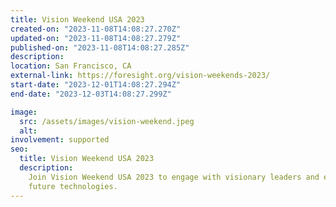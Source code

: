 ```yaml
---
title: Vision Weekend USA 2023
created-on: "2023-11-08T14:08:27.270Z"
updated-on: "2023-11-08T14:08:27.279Z"
published-on: "2023-11-08T14:08:27.285Z"
description:
location: San Francisco, CA
external-link: https://foresight.org/vision-weekends-2023/
start-date: "2023-12-01T14:08:27.294Z"
end-date: "2023-12-03T14:08:27.299Z"

image:
  src: /assets/images/vision-weekend.jpeg
  alt:
involvement: supported
seo:
  title: Vision Weekend USA 2023
  description:
    Join Vision Weekend USA 2023 to engage with visionary leaders and explore
    future technologies.
---
```

